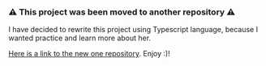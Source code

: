### :warning: This project was been moved to another repository :warning:

I have decided to rewrite this project using Typescript language, because I wanted practice and learn more about her.

[Here is a link to the new one repository](https://github.com/matheusf31/goyaz-barber-backend-2). Enjoy :)!
